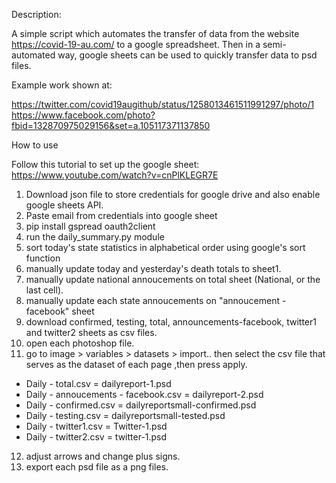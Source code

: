 
Description: 


A simple script which automates the transfer of data from the website https://covid-19-au.com/ to a google spreadsheet. 
Then in a semi-automated way, google sheets can be used to quickly transfer data to psd files.

Example work shown at: 

https://twitter.com/covid19augithub/status/1258013461511991297/photo/1
https://www.facebook.com/photo?fbid=132870975029156&set=a.105117371137850


How to use 

Follow this tutorial to set up the google sheet:  https://www.youtube.com/watch?v=cnPlKLEGR7E 

1) Download json file to store credentials for google drive and also enable google sheets API. 
2) Paste email from credentials into google sheet 
3) pip install gspread oauth2client
4) run the daily_summary.py  module 
5) sort today's state statistics in alphabetical order using google's sort function 
6) manually update today and yesterday's death totals to sheet1. 
7) manually update national annoucements on total sheet (National, or the last cell). 
8) manually update each state annoucements on "annoucement - facebook" sheet 
9) download confirmed, testing, total, announcements-facebook, twitter1 and twitter2 sheets as csv files. 
10) open each photoshop file. 
11) go to image > variables > datasets > import.. then select the csv file that serves as the dataset of each page ,then press apply. 

  * Daily - total.csv = dailyreport-1.psd
  * Daily - annoucements - facebook.csv = dailyreport-2.psd
  * Daily - confirmed.csv = dailyreportsmall-confirmed.psd
  * Daily - testing.csv = dailyreportsmall-tested.psd
  * Daily - twitter1.csv = Twitter-1.psd
  * Daily - twitter2.csv = twitter-1.psd

  12) adjust arrows and change plus signs. 
  13) export each psd file as a png files. 
